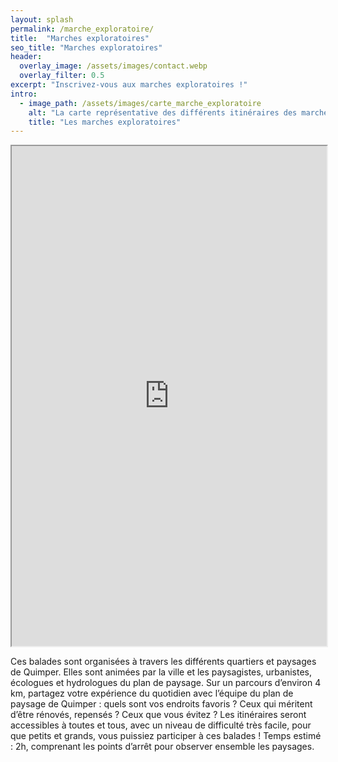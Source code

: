 ```yaml
---
layout: splash
permalink: /marche_exploratoire/
title:  "Marches exploratoires"
seo_title: "Marches exploratoires"
header:
  overlay_image: /assets/images/contact.webp
  overlay_filter: 0.5
excerpt: "Inscrivez-vous aux marches exploratoires !"
intro:
  - image_path: /assets/images/carte_marche_exploratoire
    alt: "La carte représentative des différents itinéraires des marches exploratoires"
    title: "Les marches exploratoires"
---
```

<iframe src="https://framaforms.org/inscription-aux-marches-exploratoires-1709111925" width="100%" height="800" border="0"></iframe>

Ces balades sont organisées à travers les différents quartiers et paysages de Quimper. Elles sont animées par la ville et les paysagistes, urbanistes, écologues et hydrologues du plan de paysage.
Sur un parcours d’environ 4 km, partagez votre expérience du quotidien avec l’équipe du plan de paysage de Quimper : quels sont vos endroits favoris ? Ceux qui méritent d’être rénovés, repensés ? Ceux que vous évitez ?
Les itinéraires seront accessibles à toutes et tous, avec un niveau de difficulté très facile, pour que petits et grands, vous puissiez participer à ces balades ! Temps estimé : 2h, comprenant les points d’arrêt pour observer ensemble les paysages.

